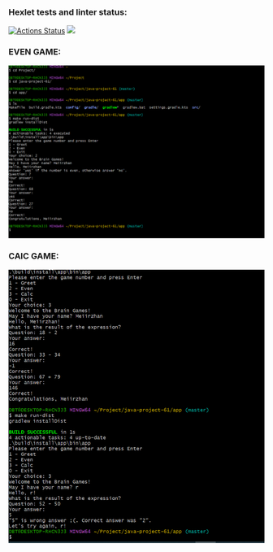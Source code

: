 ### Hexlet tests and linter status:
[![Actions Status](https://github.com/Meiirzhan28/java-project-61/actions/workflows/hexlet-check.yml/badge.svg)](https://github.com/Meiirzhan28/java-project-61/actions) <a href="https://codeclimate.com/github/Meiirzhan28/java-project-61/maintainability"><img src="https://api.codeclimate.com/v1/badges/d4561850824dbc22c2bf/maintainability" /></a>

### EVEN GAME:
![img.png](images/img.png)


### CAlC GAME:
![img1.png](images/img1.png)